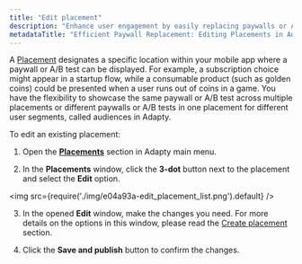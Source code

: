 ```yaml
---
title: "Edit placement"
description: "Enhance user engagement by easily replacing paywalls or A/B tests and adjusting target user segments within placements. Streamline the process of updating displayed content without requiring app releases"
metadataTitle: "Efficient Paywall Replacement: Editing Placements in Adapty"
---
```


A [Placement](placements) designates a specific location within your mobile app where a paywall or A/B test can be displayed. For example, a subscription choice might appear in a startup flow, while a consumable product (such as golden coins) could be presented when a user runs out of coins in a game. You have the flexibility to showcase the same paywall or A/B test across multiple placements or different paywalls or A/B tests in one placement for different user segments, called audiences in Adapty.

To edit an existing placement:

1. Open the **[Placements](https://app.adapty.io/placements)** section in Adapty main menu.

2. In the **Placements** window, click the **3-dot** button next to the placement and select the **Edit** option.  

   
<img
  src={require('./img/e04a93a-edit_placement_list.png').default}
/>




3. In the opened **Edit** window, make the changes you need. For more details on the options in this window, please read the [Create placement](create-placement) section.

4. Click the **Save and publish** button to confirm the changes.